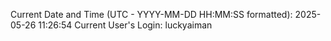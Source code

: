 Current Date and Time (UTC - YYYY-MM-DD HH:MM:SS formatted): 2025-05-26 11:26:54
Current User's Login: luckyaiman

